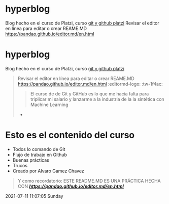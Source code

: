 # hyperblog
Blog hecho en el curso de Platzi, curso [git y github platzi](http://platzi.com/cursos/git-github "git y github platzi")
Revisar el editor en línea para editar o crear REAME.MD https://pandao.github.io/editor.md/en.html




# hyperblog
Blog hecho en el curso de Platzi, curso [git y github platzi](http://platzi.com/cursos/git-github "git y github platzi")
>Revisar el editor en línea para editar o crear REAME.MD https://pandao.github.io/editor.md/en.html  :editormd-logo:   :tw-1f4ac:
>>El curso de de Git y GitHub es lo que me hacia falta para triplicar mi salario y lanzarme a la industria de la la sintética con Machine Learning
>- 

# **Esto es el contenido del curso**
* Todos lo comando de Git
* Flujo de trabajo en Github
* Buenas prácticas
* Trucos
* Creado por Alvaro Gamez Chavez

>Y como recordatorio: ESTE README.MD ES UNA PRÁCTICA HECHA CON  ***https://pandao.github.io/editor.md/en.html***

2021-07-11 11:07:05 Sunday
